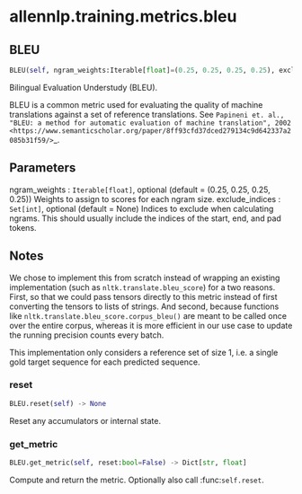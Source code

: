# allennlp.training.metrics.bleu

## BLEU
```python
BLEU(self, ngram_weights:Iterable[float]=(0.25, 0.25, 0.25, 0.25), exclude_indices:Set[int]=None) -> None
```

Bilingual Evaluation Understudy (BLEU).

BLEU is a common metric used for evaluating the quality of machine translations
against a set of reference translations. See `Papineni et. al.,
"BLEU: a method for automatic evaluation of machine translation", 2002
<https://www.semanticscholar.org/paper/8ff93cfd37dced279134c9d642337a2085b31f59/>`_.

Parameters
----------
ngram_weights : ``Iterable[float]``, optional (default = (0.25, 0.25, 0.25, 0.25))
    Weights to assign to scores for each ngram size.
exclude_indices : ``Set[int]``, optional (default = None)
    Indices to exclude when calculating ngrams. This should usually include
    the indices of the start, end, and pad tokens.

Notes
-----
We chose to implement this from scratch instead of wrapping an existing implementation
(such as `nltk.translate.bleu_score`) for a two reasons. First, so that we could
pass tensors directly to this metric instead of first converting the tensors to lists of strings.
And second, because functions like `nltk.translate.bleu_score.corpus_bleu()` are
meant to be called once over the entire corpus, whereas it is more efficient
in our use case to update the running precision counts every batch.

This implementation only considers a reference set of size 1, i.e. a single
gold target sequence for each predicted sequence.

### reset
```python
BLEU.reset(self) -> None
```

Reset any accumulators or internal state.

### get_metric
```python
BLEU.get_metric(self, reset:bool=False) -> Dict[str, float]
```

Compute and return the metric. Optionally also call :func:`self.reset`.

